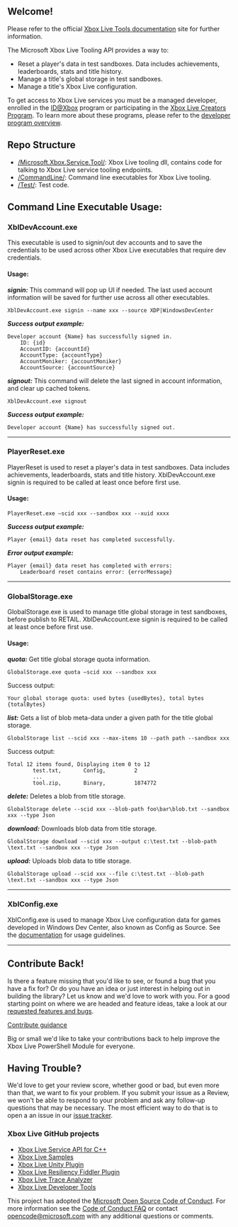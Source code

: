 ## Welcome!

Please refer to the official [Xbox Live Tools documentation](https://docs.microsoft.com/en-us/windows/uwp/xbox-live/tools/tools) site for further information.

The Microsoft Xbox Live Tooling API provides a way to:

* Reset a player's data in test sandboxes. Data includes achievements, leaderboards, stats and title history.
* Manage a title's global storage in test sandboxes.
* Manage a title's Xbox Live configuration.

To get access to Xbox Live services you must be a managed developer, enrolled in the [ID@Xbox](http://www.xbox.com/Developers/id) program or participating in the [Xbox Live Creators Program](https://aka.ms/xblcp). To learn more about these programs, please refer to the [developer program overview](https://docs.microsoft.com/windows/uwp/xbox-live/developer-program-overview).



## Repo Structure
* [/Microsoft.Xbox.Service.Tool/](Microsoft.Xbox.Service.Tool): Xbox Live tooling dll, contains code for talking to Xbox Live service tooling endpoints.
* [/CommandLine/](CommandLine): Command line executables for Xbox Live tooling.
* [/Test/](Test): Test code.

## Command Line Executable Usage:
### XblDevAccount.exe
This executable is used to signin/out dev accounts and to save the credentials to be used across other Xbox Live executables that require dev credentials. 

#### Usage:
***signin:*** This command will pop up UI if needed. The last used account information will be saved for further use across all other executables.
``` 
XblDevAccount.exe signin --name xxx --source XDP|WindowsDevCenter 
```

***Success output example:***
```
Developer account {Name} has successfully signed in. 
    ID: {id}
    AccountID: {accountId}
    AccountType: {accountType}
    AccountMoniker: {accountMoniker}
    AccountSource: {accountSource}
```

***signout:*** This command will delete the last signed in account information, and clear up cached tokens.

```
XblDevAccount.exe signout
```

***Success output example:***
```
Developer account {Name} has successfully signed out.
```

--------------------------------------------------------------------------------------------------------------------------------------------------------------------------------

### PlayerReset.exe 
PlayerReset is used to reset a player's data in test sandboxes. Data includes achievements, leaderboards, stats and title history. XblDevAccount.exe signin is required to be called at least once before first use. 

#### Usage:
```
PlayerReset.exe –scid xxx --sandbox xxx --xuid xxxx
```

***Success output example:*** 
```
Player {email} data reset has completed successfully.
```

***Error output example:***
```
Player {email} data reset has completed with errors:
    Leaderboard reset contains error: {errorMessage}
```


--------------------------------------------------------------------------------------------------------------------------------------------------------------------------------

### GlobalStorage.exe 
GlobalStorage.exe is used to manage title global storage in test sandboxes, before publish to RETAIL. XblDevAccount.exe signin is required to be called at least once before first use.

#### Usage:
***quota:*** Get title global storage quota information.
```
GlobalStorage.exe quota –scid xxx --sandbox xxx
```


Success output:
```
Your global storage quota: used bytes {usedBytes}, total bytes {totalBytes}
```

***list:*** Gets a list of blob meta-data under a given path for the title global storage.
```
GlobalStorage list --scid xxx --max-items 10 --path path --sandbox xxx
```
Success output:
```
Total 12 items found, Displaying item 0 to 12
        test.txt,       Config,         2
        ...
        tool.zip,       Binary,         1874772
```

***delete:*** Deletes a blob from title storage.
```
GlobalStorage delete --scid xxx --blob-path foo\bar\blob.txt --sandbox xxx --type Json
```

***download:*** Downloads blob data from title storage.
```
GlobalStorage download --scid xxx --output c:\test.txt --blob-path \text.txt --sandbox xxx --type Json
```

***upload:*** Uploads blob data to title storage.
```
GlobalStorage upload --scid xxx --file c:\test.txt --blob-path \text.txt --sandbox xxx --type Json
```


--------------------------------------------------------------------------------------------------------------------------------------------------------------------------------

### XblConfig.exe 
XblConfig.exe is used to manage Xbox Live configuration data for games developed in Windows Dev Center, also known as Config as Source. See the [documentation](CONFIGASSOURCE.md) for usage guidelines.

--------------------------------------------------------------------------------------------------------------------------------------------------------------------------------


## Contribute Back!

Is there a feature missing that you'd like to see, or found a bug that you have a fix for? Or do you have an idea or just interest in helping out in building the library? Let us know and we'd love to work with you. For a good starting point on where we are headed and feature ideas, take a look at our [requested features and bugs](../../issues).  

[Contribute guidance](CONTRIBUTING.md)

Big or small we'd like to take your contributions back to help improve the Xbox Live PowerShell Module for everyone. 

## Having Trouble?

We'd love to get your review score, whether good or bad, but even more than that, we want to fix your problem. If you submit your issue as a Review, we won't be able to respond to your problem and ask any follow-up questions that may be necessary. The most efficient way to do that is to open a an issue in our [issue tracker](../../issues).  

### Xbox Live GitHub projects
*   [Xbox Live Service API for C++](https://github.com/Microsoft/xbox-live-api)
*   [Xbox Live Samples](https://github.com/Microsoft/xbox-live-samples)
*   [Xbox Live Unity Plugin](https://github.com/Microsoft/xbox-live-unity-plugin)
*   [Xbox Live Resiliency Fiddler Plugin](https://github.com/Microsoft/xbox-live-resiliency-fiddler-plugin)
*   [Xbox Live Trace Analyzer](https://github.com/Microsoft/xbox-live-trace-analyzer)
*   [Xbox Live Developer Tools](https://github.com/Microsoft/xbox-live-developer-tools)

This project has adopted the [Microsoft Open Source Code of Conduct](https://opensource.microsoft.com/codeofconduct/). For more information see the [Code of Conduct FAQ](https://opensource.microsoft.com/codeofconduct/faq/) or contact [opencode@microsoft.com](mailto:opencode@microsoft.com) with any additional questions or comments.
